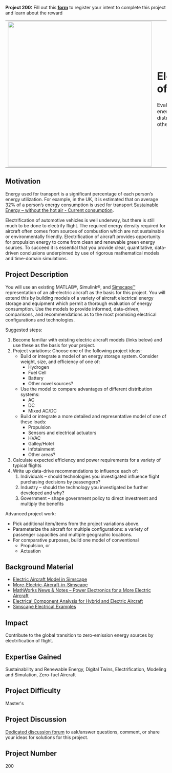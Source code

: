 **Project 200:** Fill out this <strong>[form](https://forms.office.com/Pages/ResponsePage.aspx?id=ETrdmUhDaESb3eUHKx3B5lOTzSa_A6lPqq2LJKzvpM5UMTBZRkc4UTRETjFERVRDWllQRE40OUFSQS4u)</strong> to  register your intent to complete this project and learn about the reward

<table>
<td><img src="https://gist.githubusercontent.com/robertogl/e0115dc303472a9cfd52bbbc8edb7665/raw/ElectrificationAircraft.jpg"  width=450 /></td>
<td><p><h1>Electrification of Aircraft</h1></p>
<p>Evaluate electric aircraft energy requirements, power distribution options, and other electrical technologies. </p>
</table>

## Motivation

Energy used for transport is a significant percentage of each person’s energy utilization.  For example, in the UK, it is estimated that on average 32% of a person’s energy consumption is used for transport [Sustainable Energy – without the hot air - Current consumption](http://www.withouthotair.com/c19/page_116.shtml). 

Electrification of automotive vehicles is well underway, but there is still much to be done to electrify flight. The required energy density required for aircraft often comes from sources of combustion which are not sustainable or environmentally friendly.  Electrification of aircraft provides opportunity for propulsion energy to come from clean and renewable green energy sources.  To succeed it is essential that you provide clear, quantitative, data-driven conclusions underpinned by use of rigorous mathematical models and time-domain simulations. 

## Project Description

You will use an existing MATLAB®, Simulink®, and [Simscape™](https://www.mathworks.com/products/simscape.html) representation of an all-electric aircraft as the basis for this project.  You will extend this by building models of a variety of aircraft electrical energy storage and equipment which permit a thorough evaluation of energy consumption.  Use the models to provide informed, data-driven, comparisons, and recommendations as to the most promising electrical configurations and technologies.

Suggested steps:
1. Become familiar with existing electric aircraft models (links below) and use these as the basis for your project.
2. Project variations: Choose one of the following project ideas:
	- Build or integrate a model of an energy storage system. Consider weight, size, and efficiency of one of:
		- Hydrogen
		- Fuel Cell
		- Battery
		- Other novel sources?
	- Use the model to compare advantages of different distribution systems:
		- AC
		- DC
		- Mixed AC/DC
	- Build or integrate a more detailed and representative model of one of these loads:
		- Propulsion
		- Sensors and electrical actuators
		- HVAC
		- Galley/Hotel
		- Infotainment
		- Other areas?
3. Calculate expected efficiency and power requirements for a variety of typical flights
4. Write up data-drive recommendations to influence each of:
	1. Individuals – should technologies you investigated influence flight purchasing decisions by passengers?
	2. Industry – should the technology you investigated be further developed and why?
	3. Government – shape government policy to direct investment and multiply the benefits

Advanced project work:
- Pick additional item/items from the project variations above.
- Parameterize the aircraft for multiple configurations: a variety of passenger capacities and multiple geographic locations.
- For comparative purposes, build one model of conventional
	- Propulsion, or
	- Actuation

## Background Material

- [Electric Aircraft Model in Simscape]( https://www.mathworks.com/matlabcentral/fileexchange/64991-electric-aircraft-model-in-simscape) 
- [More-Electric-Aircraft-in-Simscape]( https://www.mathworks.com/matlabcentral/fileexchange/75289-more-electric-aircraft-in-simscape) 
- [MathWorks News & Notes – Power Electronics for a More Electric Aircraft](https://uk.mathworks.com/content/dam/mathworks/tag-team/Objects/m/92984v00_NN2016_Fullbook.pdf) 
- [Electrical Component Analysis for Hybrid and Electric Aircraft]( https://www.mathworks.com/help/aeroblks/Electrical-Component-Analysis-Hybrid-and-Electric-Aircraft.html)
- [Simscape Electrical Examples](https://www.mathworks.com/help/physmod/sps/examples.html)

## Impact

Contribute to the global transition to zero-emission energy sources by electrification of flight. 

## Expertise Gained 

Sustainability and Renewable Energy, Digital Twins, Electrification, Modeling and Simulation, Zero-fuel Aircraft

## Project Difficulty

Master's

## Project Discussion

[Dedicated discussion forum](https://github.com/mathworks/MathWorks-Excellence-in-Innovation/discussions/30) to ask/answer questions, comment, or share your ideas for solutions for this project.

## Project Number

200
